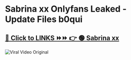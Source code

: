 
 # Sabrina xx Onlyfans Leaked - Update Files b0qui

## <h2><a href="https://clipsfans.com/Sabrina_xx&ref=git">🔗 Click to LINKS ⏩⏩ 👉 🟢 Sabrina xx </a></h2>

<a href="https://clipsfans.com/Sabrina_xx&ref=git" rel="nofollow" data-target="animated-image.originalLink"><img src="https://i.ibb.co.com/xMMVF88/686577567.gif" alt="Viral Video Original" style="max-width: 100%; display: inline-block;" data-target="animated-image.originalImage"></a>

